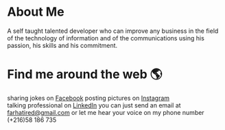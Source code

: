 
# About Me
A self taught talented developer who can improve any business in the field of the technology of information and of the communications using his passion, his skills and his commitment.



# Find me around the web 🌎
sharing jokes on    [Facebook](https://www.facebook.com/riadh.est.nbr1)
posting pictures on [Instagram](https://www.instagram.com/riadhfarhati)  
talking professional on [LinkedIn](https://www.linkedin.com/in/riadh-fahrati-3514a210a)
you can just send an email at farhatired@gmail.com or let me hear your voice on my phone number (+216)58 186 735
